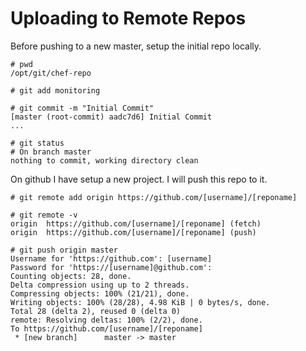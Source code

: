 # Uploading to Remote Repos
Before pushing to a new master, setup the initial repo locally.

~~~
# pwd
/opt/git/chef-repo

# git add monitoring

# git commit -m "Initial Commit"
[master (root-commit) aadc7d6] Initial Commit
...

# git status
# On branch master
nothing to commit, working directory clean
~~~

On github I have setup a new project. I will push this repo to it.

~~~
# git remote add origin https://github.com/[username]/[reponame]

# git remote -v
origin  https://github.com/[username]/[reponame] (fetch)
origin  https://github.com/[username]/[reponame] (push)

# git push origin master
Username for 'https://github.com': [username]
Password for 'https://[username]@github.com':
Counting objects: 28, done.
Delta compression using up to 2 threads.
Compressing objects: 100% (21/21), done.
Writing objects: 100% (28/28), 4.98 KiB | 0 bytes/s, done.
Total 28 (delta 2), reused 0 (delta 0)
remote: Resolving deltas: 100% (2/2), done.
To https://github.com/[username]/[reponame]
 * [new branch]      master -> master
 ~~~


